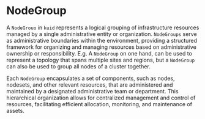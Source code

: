 # NodeGroup

A `NodeGrouo` in `kuid` represents a logical grouping of infrastructure resources managed by a single administrative entity or organization. `NodeGroups` serve as administrative boundaries within the environment, providing a structured framework for organizing and managing resources based on administrative ownership or responsibility. E.g. A `NodeGroup` on one hand, can be used to represent a topology that spans multiple sites and regions, but a `NodeGroup` can also be used to group all nodes of a cluster together. 

Each `NodeGroup` encapsulates a set of components, such as nodes, nodesets, and other relevant resources, that are administered and maintained by a designated administrative team or department. This hierarchical organization allows for centralized management and control of resources, facilitating efficient allocation, monitoring, and maintenance of assets.
